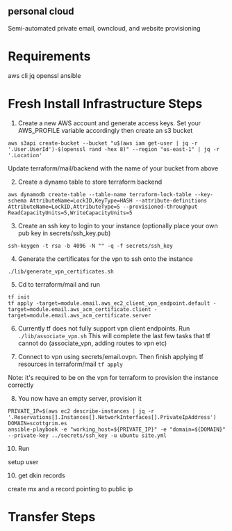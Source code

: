 ## personal cloud

Semi-automated private email, owncloud, and website provisioning

# Requirements

aws cli
jq
openssl
ansible

# Fresh Install Infrastructure Steps

1) Create a new AWS account and generate access keys. Set your AWS_PROFILE variable accordingly then create an s3 bucket

`aws s3api create-bucket --bucket "u$(aws iam get-user | jq -r '.User.UserId')-$(openssl rand -hex 8)" --region "us-east-1" | jq -r '.Location'`

Update terraform/mail/backend with the name of your bucket from above

2) Create a dynamo table to store terraform backend

`aws dynamodb create-table --table-name terraform-lock-table --key-schema AttributeName=LockID,KeyType=HASH --attribute-definitions AttributeName=LockID,AttributeType=S --provisioned-throughput ReadCapacityUnits=5,WriteCapacityUnits=5`

3) Create an ssh key to login to your instance (optionally place your own pub key in secrets/ssh_key.pub)

`ssh-keygen -t rsa -b 4096 -N "" -q -f secrets/ssh_key`

4) Generate the certificates for the vpn to ssh onto the instance

`./lib/generate_vpn_certificates.sh`

5) Cd to terraform/mail and run

```
tf init
tf apply -target=module.email.aws_ec2_client_vpn_endpoint.default -target=module.email.aws_acm_certificate.client -target=module.email.aws_acm_certificate.server

```

6) Currently tf does not fully support vpn client endpoints. Run
`./lib/associate_vpn.sh`
This will complete the last few tasks that tf cannot do (associate_vpn, adding routes to vpn etc)

7) Connect to vpn using secrets/email.ovpn. Then finish applying tf resources in terraform/mail
`tf apply`

Note: it's required to be on the vpn for terraform to provision the instance correctly

8) You now have an empty server, provision it
```
PRIVATE_IP=$(aws ec2 describe-instances | jq -r '.Reservations[].Instances[].NetworkInterfaces[].PrivateIpAddress')
DOMAIN=scottgrim.es
ansible-playbook -e "working_host=${PRIVATE_IP}" -e "domain=${DOMAIN}" --private-key ../secrets/ssh_key -u ubuntu site.yml
```

10) Run

setup user

10) get dkin records

create mx and a record pointing to public ip

<!-- sudo dd if=/dev/zero of=/swapfile bs=1M count=1000
chmod 600 /swapfile
mkswap /swapfile
swapon /swapfile
swapon -s
vim /etc/fstab
/swapfile swap swap defaults 0 0 -->

# Transfer Steps
